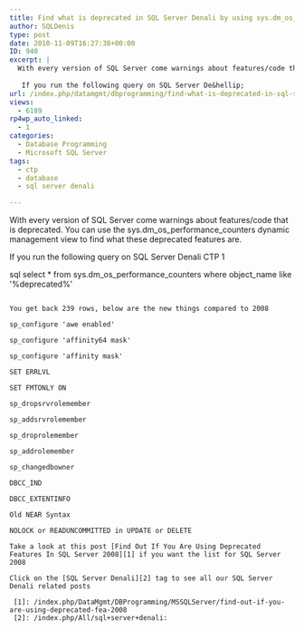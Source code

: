 ```yaml
---
title: Find what is deprecated in SQL Server Denali by using sys.dm_os_performance_counters
author: SQLDenis
type: post
date: 2010-11-09T16:27:38+00:00
ID: 940
excerpt: |
  With every version of SQL Server come warnings about features/code that is deprecated. You can use the sys.dm_os_performance_counters dynamic management view to find what these deprecated features are.
  
   If you run the following query on SQL Server De&hellip;
url: /index.php/datamgmt/dbprogramming/find-what-is-deprecated-in-sql-server-de/
views:
  - 6189
rp4wp_auto_linked:
  - 1
categories:
  - Database Programming
  - Microsoft SQL Server
tags:
  - ctp
  - database
  - sql server denali

---
```

With every version of SQL Server come warnings about features/code that is deprecated. You can use the sys.dm\_os\_performance_counters dynamic management view to find what these deprecated features are.

If you run the following query on SQL Server Denali CTP 1

sql
select * from sys.dm_os_performance_counters
where object_name like '%deprecated%'
```

You get back 239 rows, below are the new things compared to 2008

sp_configure 'awe enabled'
  
sp_configure 'affinity64 mask'
  
sp_configure 'affinity mask'
  
SET ERRLVL
  
SET FMTONLY ON
  
sp_dropsrvrolemember
  
sp_addsrvrolemember
  
sp_droprolemember
  
sp_addrolemember
  
sp_changedbowner
  
DBCC_IND
  
DBCC_EXTENTINFO
  
Old NEAR Syntax
  
NOLOCK or READUNCOMMITTED in UPDATE or DELETE 

Take a look at this post [Find Out If You Are Using Deprecated Features In SQL Server 2008][1] if you want the list for SQL Server 2008 

Click on the [SQL Server Denali][2] tag to see all our SQL Server Denali related posts

 [1]: /index.php/DataMgmt/DBProgramming/MSSQLServer/find-out-if-you-are-using-deprecated-fea-2008
 [2]: /index.php/All/sql+server+denali: